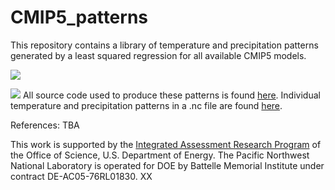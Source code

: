 # CMIP5_patterns
This repository contains a library of temperature and precipitation patterns generated by a least squared regression for all available CMIP5 models. 

![](https://github.com/JGCRI/CMIP5_patterns/SRC/SCHEMATIC.png)

![](https://github.com/JGCRI/CMIP5_patterns/blob/master/SRC/SCHEMATIC.png)
All source code used to produce these patterns is found [here](https://github.com/JGCRI/CMIP5_patterns/tree/master/SRC). Individual temperature and precipitation patterns in a .nc file are found [here](https://github.com/JGCRI/CMIP5_patterns/tree/master/DATA).

References:
TBA

This work is supported by the [Integrated Assessment Research Program](http://science.energy.gov/ber/research/cesd/integrated-assessment-of-global-climate-change/) of the Office of Science, U.S. Department of Energy. The Pacific Northwest National Laboratory is operated for DOE by Battelle Memorial Institute under contract DE-AC05-76RL01830.
XX
